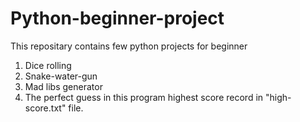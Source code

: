 # Python-beginner-project
This repositary contains few python projects for beginner 
1. Dice rolling
2. Snake-water-gun
3. Mad libs generator
4. The perfect guess in this program highest score record in "high-score.txt" file.
